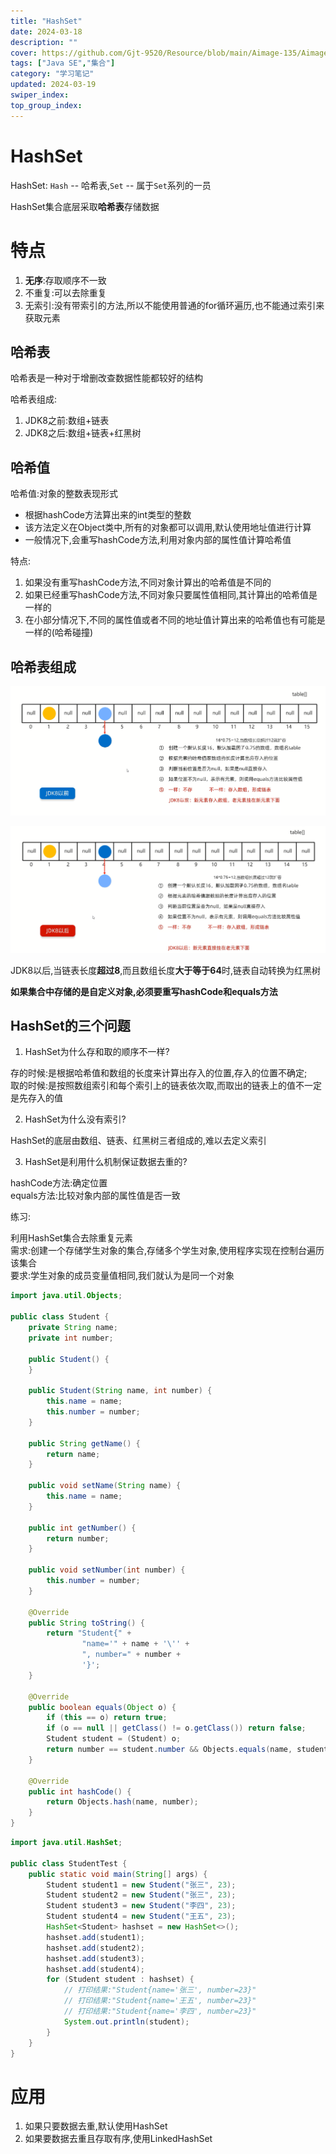 ```yaml
---
title: "HashSet"
date: 2024-03-18
description: ""
cover: https://github.com/Gjt-9520/Resource/blob/main/Aimage-135/Aimage81.jpg?raw=true
tags: ["Java SE","集合"]
category: "学习笔记"
updated: 2024-03-19
swiper_index:
top_group_index:
---
```


# HashSet

HashSet: `Hash` -- 哈希表,`Set` -- 属于`Set`系列的一员

HashSet集合底层采取**哈希表**存储数据

# 特点

1. **无序**:存取顺序不一致
2. 不重复:可以去除重复
3. 无索引:没有带索引的方法,所以不能使用普通的for循环遍历,也不能通过索引来获取元素

## 哈希表

哈希表是一种对于增删改查数据性能都较好的结构

哈希表组成:
1. JDK8之前:数组+链表
2. JDK8之后:数组+链表+红黑树

## 哈希值

哈希值:对象的整数表现形式

- 根据hashCode方法算出来的int类型的整数
- 该方法定义在Object类中,所有的对象都可以调用,默认使用地址值进行计算
- 一般情况下,会重写hashCode方法,利用对象内部的属性值计算哈希值

特点:
1. 如果没有重写hashCode方法,不同对象计算出的哈希值是不同的
2. 如果已经重写hashCode方法,不同对象只要属性值相同,其计算出的哈希值是一样的
3. 在小部分情况下,不同的属性值或者不同的地址值计算出来的哈希值也有可能是一样的(哈希碰撞)

## 哈希表组成

![JDK8之前底层原理](../images/JDK8之前底层原理.png)

![JDK8之后底层原理](../images/JDK8之后底层原理.png)

JDK8以后,当链表长度**超过8**,而且数组长度**大于等于64**时,链表自动转换为红黑树

**如果集合中存储的是自定义对象,必须要重写hashCode和equals方法**

## HashSet的三个问题

1. HashSet为什么存和取的顺序不一样?

存的时候:是根据哈希值和数组的长度来计算出存入的位置,存入的位置不确定;               
取的时候:是按照数组索引和每个索引上的链表依次取,而取出的链表上的值不一定是先存入的值

2. HashSet为什么没有索引?

HashSet的底层由数组、链表、红黑树三者组成的,难以去定义索引

3. HashSet是利用什么机制保证数据去重的?

hashCode方法:确定位置                   
equals方法:比较对象内部的属性值是否一致                  

练习:

利用HashSet集合去除重复元素                              
需求:创建一个存储学生对象的集合,存储多个学生对象,使用程序实现在控制台遍历该集合                 
要求:学生对象的成员变量值相同,我们就认为是同一个对象          

```java
import java.util.Objects;

public class Student {
    private String name;
    private int number;

    public Student() {
    }

    public Student(String name, int number) {
        this.name = name;
        this.number = number;
    }

    public String getName() {
        return name;
    }

    public void setName(String name) {
        this.name = name;
    }

    public int getNumber() {
        return number;
    }

    public void setNumber(int number) {
        this.number = number;
    }

    @Override
    public String toString() {
        return "Student{" +
                "name='" + name + '\'' +
                ", number=" + number +
                '}';
    }

    @Override
    public boolean equals(Object o) {
        if (this == o) return true;
        if (o == null || getClass() != o.getClass()) return false;
        Student student = (Student) o;
        return number == student.number && Objects.equals(name, student.name);
    }

    @Override
    public int hashCode() {
        return Objects.hash(name, number);
    }
}
```

```java
import java.util.HashSet;

public class StudentTest {
    public static void main(String[] args) {
        Student student1 = new Student("张三", 23);
        Student student2 = new Student("张三", 23);
        Student student3 = new Student("李四", 23);
        Student student4 = new Student("王五", 23);
        HashSet<Student> hashset = new HashSet<>();
        hashset.add(student1);
        hashset.add(student2);
        hashset.add(student3);
        hashset.add(student4);
        for (Student student : hashset) {
            // 打印结果:"Student{name='张三', number=23}"
            // 打印结果:"Student{name='王五', number=23}"
            // 打印结果:"Student{name='李四', number=23}"
            System.out.println(student);
        }
    }
}
```

# 应用

1. 如果只要数据去重,默认使用HashSet               
2. 如果要数据去重且存取有序,使用LinkedHashSet  